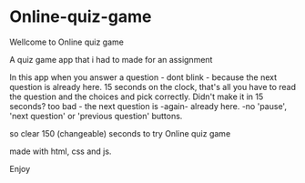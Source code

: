 # Online-quiz-game
Wellcome to Online quiz game

A quiz game app that i had to made for an assignment

In this app when you answer a question - dont blink - because the next question is already here.
15 seconds on the clock, that's all you have to read the question and the choices and pick correctly.
Didn't make it in 15 seconds? too bad - the next question is -again- already here.
-no 'pause', 'next question' or 'previous question' buttons.

so clear 150 (changeable) seconds to try Online quiz game

made with html, css and js.

Enjoy
